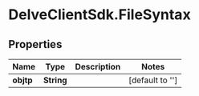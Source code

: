 # DelveClientSdk.FileSyntax

## Properties

Name | Type | Description | Notes
------------ | ------------- | ------------- | -------------
**objtp** | **String** |  | [default to &#39;&#39;]


